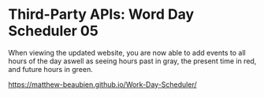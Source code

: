 # Third-Party APIs: Word Day Scheduler 05

When viewing the updated website, you are now able to add events to all hours of the day aswell as seeing hours past in gray, the present time in red, and future hours in green.

https://matthew-beaubien.github.io/Work-Day-Scheduler/
